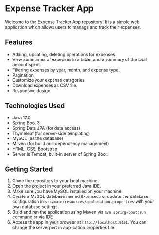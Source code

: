 # Expense Tracker App

Welcome to the Expense Tracker App repository! It is a simple web application which allows users to manage and track their expenses. 



## Features

- Adding, updating, deleting operations for expenses.
- View summaries of expenses in a table, and a summary of the total amount spent.
- Filtering expenses by year, month, and expense type.
- Pagination
- Customize your expense categories
- Download expenses as CSV file.
- Responsive design 

## Technologies Used

- Java 17.0
- Spring Boot 3
- Spring Data JPA (for data access)
- Thymeleaf (for server-side templating)
- MySQL (as the database)
- Maven (for build and dependency management)
- HTML, CSS, Bootstrap
- Server is Tomcat, built-in server of Spring Boot.

## Getting Started

1. Clone the repository to your local machine.
2. Open the project in your preferred Java IDE.
3. Make sure you have MySQL installed on your machine
4. Create a MySQL database named `Expensedb` or update the database configuration in `src/main/resources/application.properties` with your own database settings.
6. Build and run the application using Maven via `mvn spring-boot:run` command or via IDE.
7. Access the app in your browser at `http://localhost:9191`. You can change the serverport in application.properties file.



